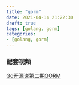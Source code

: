 ```yaml
---
title: "gorm"
date: 2021-04-14 21:22:30
draft: true
tags: [golang, gorm]
categories:
- [golang, gorm]
---
```


### 配套视频
[Go开源说第二期GORM](https://www.bilibili.com/video/BV1ST4y1T7NR)
